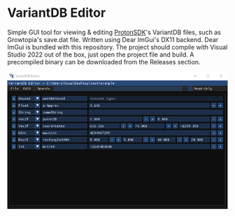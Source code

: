 # VariantDB Editor
Simple GUI tool for viewing & editing [ProtonSDK](https://github.com/SethRobinson/proton)'s VariantDB files, such as Growtopia's save.dat file.
Written using Dear ImGui's DX11 backend. Dear ImGui is bundled with this repository. The project should compile with Visual Studio 2022 out of the box, 
just open the project file and build. A precompiled binary can be downloaded from the Releases section.

![VariantDB Example Image](assets/example.png)
